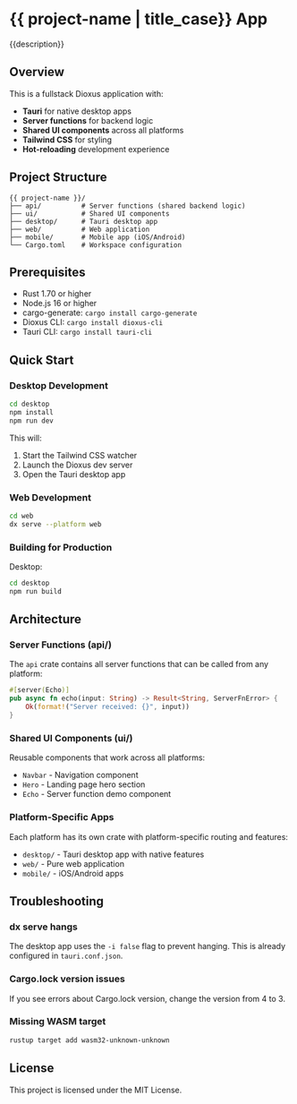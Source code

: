 # {{ project-name | title_case}} App

{{description}}

## Overview

This is a fullstack Dioxus application with:
- **Tauri** for native desktop apps
- **Server functions** for backend logic
- **Shared UI components** across all platforms
- **Tailwind CSS** for styling
- **Hot-reloading** development experience

## Project Structure

```
{{ project-name }}/
├── api/          # Server functions (shared backend logic)
├── ui/           # Shared UI components
├── desktop/      # Tauri desktop app
├── web/          # Web application
├── mobile/       # Mobile app (iOS/Android)
└── Cargo.toml    # Workspace configuration
```

## Prerequisites

- Rust 1.70 or higher
- Node.js 16 or higher
- cargo-generate: `cargo install cargo-generate`
- Dioxus CLI: `cargo install dioxus-cli`
- Tauri CLI: `cargo install tauri-cli`

## Quick Start

### Desktop Development

```bash
cd desktop
npm install
npm run dev
```

This will:
1. Start the Tailwind CSS watcher
2. Launch the Dioxus dev server
3. Open the Tauri desktop app

### Web Development

```bash
cd web
dx serve --platform web
```

### Building for Production

Desktop:
```bash
cd desktop
npm run build
```

## Architecture

### Server Functions (api/)

The `api` crate contains all server functions that can be called from any platform:

```rust
#[server(Echo)]
pub async fn echo(input: String) -> Result<String, ServerFnError> {
    Ok(format!("Server received: {}", input))
}
```

### Shared UI Components (ui/)

Reusable components that work across all platforms:
- `Navbar` - Navigation component
- `Hero` - Landing page hero section
- `Echo` - Server function demo component

### Platform-Specific Apps

Each platform has its own crate with platform-specific routing and features:
- `desktop/` - Tauri desktop app with native features
- `web/` - Pure web application
- `mobile/` - iOS/Android apps

## Troubleshooting

### dx serve hangs
The desktop app uses the `-i false` flag to prevent hanging. This is already configured in `tauri.conf.json`.

### Cargo.lock version issues
If you see errors about Cargo.lock version, change the version from 4 to 3.

### Missing WASM target
```bash
rustup target add wasm32-unknown-unknown
```

## License

This project is licensed under the MIT License.